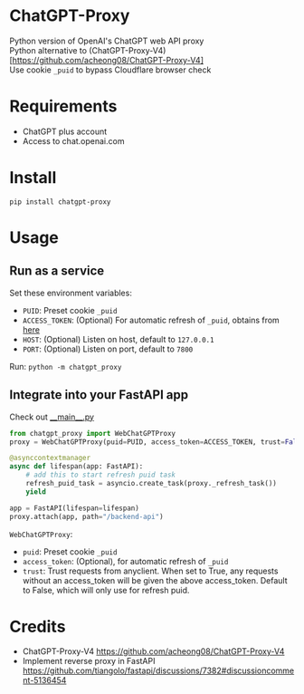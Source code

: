 # ChatGPT-Proxy
Python version of OpenAI's ChatGPT web API proxy  
Python alternative to (ChatGPT-Proxy-V4)[https://github.com/acheong08/ChatGPT-Proxy-V4]  
Use cookie `_puid` to bypass Cloudflare browser check  

# Requirements
- ChatGPT plus account
- Access to chat.openai.com

# Install
`pip install chatgpt-proxy`

# Usage
## Run as a service
Set these environment variables:
- `PUID`: Preset cookie `_puid`
- `ACCESS_TOKEN`: (Optional) For automatic refresh of `_puid`, obtains from [here](https://chat.openai.com/api/auth/session)
- `HOST`: (Optional) Listen on host, default to `127.0.0.1`
- `PORT`: (Optional) Listen on port, default to `7800`

Run: `python -m chatgpt_proxy`

## Integrate into your FastAPI app
Check out [\_\_main__.py](./chatgpt_proxy/__main__.py)
```python
from chatgpt_proxy import WebChatGPTProxy
proxy = WebChatGPTProxy(puid=PUID, access_token=ACCESS_TOKEN, trust=False)

@asynccontextmanager
async def lifespan(app: FastAPI):
    # add this to start refresh puid task
    refresh_puid_task = asyncio.create_task(proxy._refresh_task())
    yield

app = FastAPI(lifespan=lifespan)
proxy.attach(app, path="/backend-api")
```

`WebChatGPTProxy`:
- `puid`: Preset cookie `_puid`
- `access_token`: (Optional), for automatic refresh of `_puid`
- `trust`: Trust requests from anyclient.
    When set to True, any requests without an access_token will be given the above access_token.
    Default to False, which will only use for refresh puid.


# Credits
- ChatGPT-Proxy-V4
https://github.com/acheong08/ChatGPT-Proxy-V4
- Implement reverse proxy in FastAPI
https://github.com/tiangolo/fastapi/discussions/7382#discussioncomment-5136454